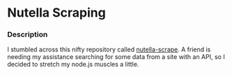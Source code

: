 # Nutella Scraping

### Description

I stumbled across this nifty repository called [nutella-scrape](https://github.com/karissa/nutella-scrape).
A friend is needing my assistance searching for some data from a site with an API, so I decided to stretch my node.js muscles a little.


